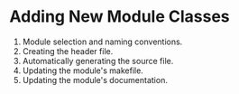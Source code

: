 # Adding New Module Classes

1. Module selection and naming conventions.
2. Creating the header file.
3. Automatically generating the source file.
4. Updating the module's makefile.
5. Updating the module's documentation.
